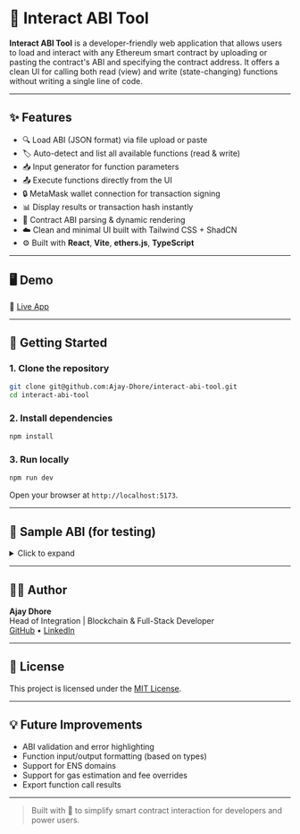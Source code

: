 # 🧪 Interact ABI Tool

**Interact ABI Tool** is a developer-friendly web application that allows users to load and interact with any Ethereum smart contract by uploading or pasting the contract's ABI and specifying the contract address. It offers a clean UI for calling both read (view) and write (state-changing) functions without writing a single line of code.

---

## ✨ Features

- 🔍 Load ABI (JSON format) via file upload or paste
- 🏷 Auto-detect and list all available functions (read & write)
- 📥 Input generator for function parameters
- 📤 Execute functions directly from the UI
- 🔒 MetaMask wallet connection for transaction signing
- 📊 Display results or transaction hash instantly
- 📜 Contract ABI parsing & dynamic rendering
- ☁️ Clean and minimal UI built with Tailwind CSS + ShadCN
- ⚙️ Built with **React**, **Vite**, **ethers.js**, **TypeScript**

---

## 🖥 Demo

🔗 [Live App](https://interact-abi-tool.netlify.app)

---

## 🚀 Getting Started

### 1. Clone the repository

```bash
git clone git@github.com:Ajay-Dhore/interact-abi-tool.git
cd interact-abi-tool
```

### 2. Install dependencies

```bash
npm install
```

### 3. Run locally

```bash
npm run dev
```

Open your browser at `http://localhost:5173`.

---

## 🧪 Sample ABI (for testing)

<details>
  <summary>Click to expand</summary>

```json
[
  {
    "constant": true,
    "inputs": [],
    "name": "name",
    "outputs": [{ "name": "", "type": "string" }],
    "type": "function",
    "stateMutability": "view"
  },
  {
    "constant": false,
    "inputs": [
      { "name": "_spender", "type": "address" },
      { "name": "_value", "type": "uint256" }
    ],
    "name": "approve",
    "outputs": [{ "name": "", "type": "bool" }],
    "type": "function",
    "stateMutability": "nonpayable"
  },
  {
    "constant": true,
    "inputs": [],
    "name": "totalSupply",
    "outputs": [{ "name": "", "type": "uint256" }],
    "type": "function",
    "stateMutability": "view"
  },
  {
    "constant": false,
    "inputs": [
      { "name": "_from", "type": "address" },
      { "name": "_to", "type": "address" },
      { "name": "_value", "type": "uint256" }
    ],
    "name": "transferFrom",
    "outputs": [{ "name": "", "type": "bool" }],
    "type": "function",
    "stateMutability": "nonpayable"
  },
  {
    "constant": true,
    "inputs": [],
    "name": "decimals",
    "outputs": [{ "name": "", "type": "uint8" }],
    "type": "function",
    "stateMutability": "view"
  },
  {
    "constant": true,
    "inputs": [],
    "name": "symbol",
    "outputs": [{ "name": "", "type": "string" }],
    "type": "function",
    "stateMutability": "view"
  },
  {
    "constant": false,
    "inputs": [
      { "name": "_to", "type": "address" },
      { "name": "_value", "type": "uint256" }
    ],
    "name": "transfer",
    "outputs": [{ "name": "", "type": "bool" }],
    "type": "function",
    "stateMutability": "nonpayable"
  },
  {
    "constant": true,
    "inputs": [{ "name": "_owner", "type": "address" }],
    "name": "balanceOf",
    "outputs": [{ "name": "balance", "type": "uint256" }],
    "type": "function",
    "stateMutability": "view"
  },
  {
    "constant": true,
    "inputs": [
      { "name": "_owner", "type": "address" },
      { "name": "_spender", "type": "address" }
    ],
    "name": "allowance",
    "outputs": [{ "name": "remaining", "type": "uint256" }],
    "type": "function",
    "stateMutability": "view"
  },
  {
    "inputs": [
      { "name": "_initialSupply", "type": "uint256" },
      { "name": "_tokenName", "type": "string" },
      { "name": "_decimalUnits", "type": "uint8" },
      { "name": "_tokenSymbol", "type": "string" }
    ],
    "type": "constructor",
    "stateMutability": "nonpayable"
  },
  {
    "type": "event",
    "name": "Transfer",
    "inputs": [
      { "indexed": true, "name": "_from", "type": "address" },
      { "indexed": true, "name": "_to", "type": "address" },
      { "indexed": false, "name": "_value", "type": "uint256" }
    ],
    "anonymous": false
  },
  {
    "type": "event",
    "name": "Approval",
    "inputs": [
      { "indexed": true, "name": "_owner", "type": "address" },
      { "indexed": true, "name": "_spender", "type": "address" },
      { "indexed": false, "name": "_value", "type": "uint256" }
    ],
    "anonymous": false
  },
  {
    "constant": false,
    "inputs": [
      { "name": "account", "type": "address" },
      { "name": "amount", "type": "uint256" }
    ],
    "name": "mint",
    "outputs": [],
    "type": "function",
    "stateMutability": "nonpayable"
  },
  {
    "constant": false,
    "inputs": [
      { "name": "amount", "type": "uint256" }
    ],
    "name": "burn",
    "outputs": [],
    "type": "function",
    "stateMutability": "nonpayable"
  }
]
```

</details>

---

## 🧑‍💻 Author

**Ajay Dhore**  
Head of Integration | Blockchain & Full-Stack Developer  
[GitHub](https://github.com/Ajay-Dhore) • [LinkedIn](https://www.linkedin.com/in/ajay-dhore-09aa7518b)

---

## 📜 License

This project is licensed under the [MIT License](LICENSE).

---

## 💡 Future Improvements

- ABI validation and error highlighting
- Function input/output formatting (based on types)
- Support for ENS domains
- Support for gas estimation and fee overrides
- Export function call results

---

> Built with 💙 to simplify smart contract interaction for developers and power users.